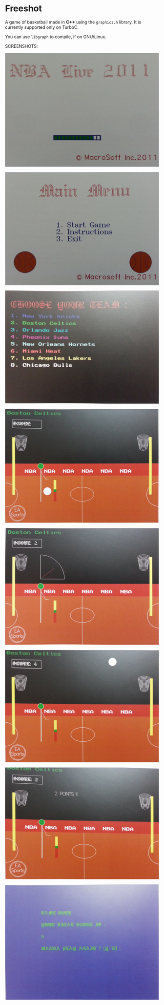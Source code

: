 Freeshot
========

A game of basketball made in **C++** using the `graphics.h` library. It is currently supported only on TurboC. 

You can use `libgraph` to compile, if on GNU/Linux.

SCREENSHOTS:

![ScreenShot](/Screenshots/New%20Doc%2010_1.jpg)

![ScreenShot](/Screenshots/New%20Doc%2010_2.jpg)

![ScreenShot](/Screenshots/New%20Doc%2010_3.jpg)

![ScreenShot](/Screenshots/New%20Doc%2010_4.jpg)

![ScreenShot](/Screenshots/New%20Doc%2010_5.jpg)

![ScreenShot](/Screenshots/New%20Doc%2010_6.jpg)

![ScreenShot](/Screenshots/New%20Doc%2010_7.jpg)

![ScreenShot](/Screenshots/New%20Doc%2010_8.jpg)
